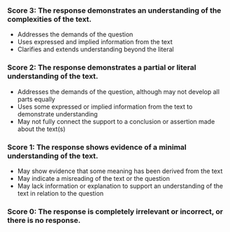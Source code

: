 ### Score 3: The response demonstrates an understanding of the complexities of the text.
- Addresses the demands of the question
- Uses expressed and implied information from the text
- Clarifies and extends understanding beyond the literal

### Score 2: The response demonstrates a partial or literal understanding of the text.
- Addresses the demands of the question, although may not develop all parts equally
- Uses some expressed or implied information from the text to demonstrate understanding
- May not fully connect the support to a conclusion or assertion made about the text(s)

### Score 1: The response shows evidence of a minimal understanding of the text.
- May show evidence that some meaning has been derived from the text
- May indicate a misreading of the text or the question
- May lack information or explanation to support an understanding of the text in relation to the question

### Score 0: The response is completely irrelevant or incorrect, or there is no response.